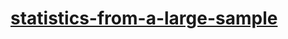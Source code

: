 # [statistics-from-a-large-sample](https://leetcode-cn.com/problems/statistics-from-a-large-sample)
